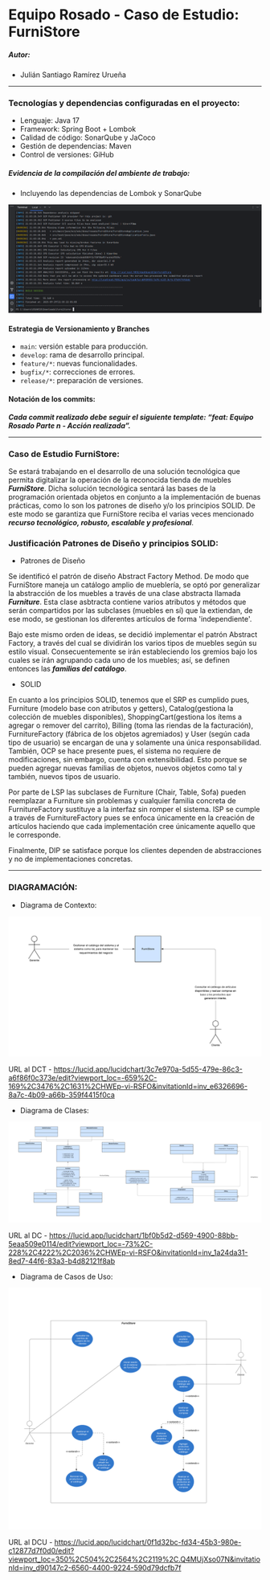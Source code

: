 # Equipo Rosado - Caso de Estudio: FurniStore

##### Autor:

* Julián Santiago Ramírez Urueña

---

### Tecnologías y dependencias configuradas en el proyecto:

* Lenguaje: Java 17
* Framework: Spring Boot + Lombok
* Calidad de código: SonarQube y JaCoco
* Gestión de dependencias: Maven
* Control de versiones: GiHub


##### Evidencia de la compilación del ambiente de trabajo:

* Incluyendo las dependencias de Lombok y SonarQube

![img.png](docs/images/BUILDSUCCESS.png)


#### Estrategia de Versionamiento y Branches

- `main`: versión estable para producción.
- `develop`: rama de desarrollo principal.
- `feature/*`: nuevas funcionalidades.
- `bugfix/*`: correcciones de errores.
- `release/*`: preparación de versiones.  

#### Notación de los commits:

***Cada commit realizado debe seguir el siguiente template: “feat: Equipo Rosado Parte n - Acción realizada”.***

---

### Caso de Estudio FurniStore:
Se estará trabajando en el desarrollo de una solución tecnológica que permita digitalizar la operación de la reconocida tienda de muebles ***FurniStore***. Dicha solución tecnológica sentará las bases de la programación orientada objetos en conjunto a la implementación de buenas prácticas, como lo son los patrones de diseño y/o los principios SOLID. De este modo se garantiza que FurniStore reciba el varias veces mencionado ***recurso tecnológico, robusto, escalable y profesional***.

### Justificación Patrones de Diseño y principios SOLID:

* Patrones de Diseño

Se identificó el patrón de diseño Abstract Factory Method. De modo que FurniStore maneja un catálogo amplio de mueblería, se optó por generalizar la abstracción de los muebles a través de una clase abstracta llamada ***Furniture***. Esta clase asbtracta contiene varios atributos y métodos que serán compartidos por las subclases (muebles en sí) que la extiendan, de ese modo, se gestionan los diferentes artículos de forma 'independiente'. 

Bajo este mismo orden de ideas, se decidió implementar el patrón Abstract Factory, a través del cual se dividirán los varios tipos de muebles según su estilo visual. Consecuentemente se irán estableciendo los gremios bajo los cuales se irán agrupando cada uno de los muebles; así, se definen entonces las ***familias del catálogo***.

* SOLID

En cuanto a los principios SOLID, tenemos que el SRP es cumplido pues, Furniture (modelo base con atributos y getters), Catalog(gestiona la colección de muebles disponibles), ShoppingCart(gestiona los ítems a agregar o remover del carrito), Billing (toma las riendas de la facturación), FurnitureFactory (fábrica de los objetos agremiados) y User (según cada tipo de usuario) se encargan de una y solamente una única responsabilidad.
También, OCP se hace presente pues, el sistema no requiere de modificaciones, sin embargo, cuenta con extensibilidad. Esto porque se pueden agregar nuevas familias de objetos, nuevos objetos como tal y también, nuevos tipos de usuario.

Por parte de LSP las subclases de Furniture (Chair, Table, Sofa) pueden reemplazar a Furniture sin problemas y cualquier familia concreta de FurnitureFactory sustituye a la interfaz sin romper el sistema. ISP se cumple a través de FurnitureFactory pues se enfoca únicamente en la creación de artículos haciendo que cada implementación cree únicamente aquello que le corresponde.

Finalmente, DIP se satisface porque los clientes dependen de abstracciones y no de implementaciones concretas. 

---

### DIAGRAMACIÓN:

* Diagrama de Contexto:

![Contexto FurniStore.png](docs/uml/Contexto%20FurniStore.png)

URL al DCT - https://lucid.app/lucidchart/3c7e970a-5d55-479e-86c3-a6f86f0c373e/edit?viewport_loc=-659%2C-169%2C3476%2C1631%2CHWEp-vi-RSFO&invitationId=inv_e6326696-8a7c-4b09-a66b-359f4415f0ca

* Diagrama de Clases:

![Inicial FurniStore.png](docs/uml/Inicial%20FurniStore.png)

URL al DC - https://lucid.app/lucidchart/1bf0b5d2-d569-4900-88bb-5eaa509e0114/edit?viewport_loc=-73%2C-228%2C4222%2C2036%2CHWEp-vi-RSFO&invitationId=inv_1a24da31-8ed7-44f6-83a3-b4d82121f8ab

* Diagrama de Casos de Uso:

![Casos de Uso FurniStore.png](docs/uml/Casos%20de%20Uso%20FurniStore.png)

URL al DCU - https://lucid.app/lucidchart/0f1d32bc-fd34-45b3-980e-c12877d7f0d0/edit?viewport_loc=350%2C504%2C2564%2C2119%2C.Q4MUjXso07N&invitationId=inv_d90147c2-6560-4400-9224-590d79dcfb7f

